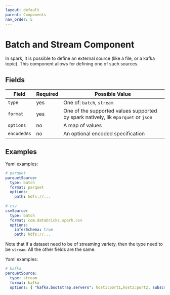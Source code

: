 ```yaml
---
layout: default
parent: Components
nav_order: 5
---
```


# Batch and Stream Component

In spark, it is possible to define an external source (like a file, or a kafka topic).
This component allows for defining one of such sources.

## Fields

| Field | Required | Possible Value |
| ----- | -------- | -------------- |
| `type` | yes | One of: `batch`, `stream` |
| `format` | yes | One of the supported values supported by spark natively, lik e`parquet` or `json` |
| `options` | no | A map of values |
| `encodedAs` | no | An optional encoded specification |

## Examples

Yaml examples:
```yaml
# parquet
parquetSource:
  type: batch
  format: parquet
  options:
    path: hdfs://...
    
# csv
csvSource:
  type: batch
  format: com.databricks.spark.csv
  options:
    inferSchema: true
    path: hdfs://...
```

Note that if a dataset need to be of streaming variety, then the type need to be `stream`.
All the other fields are the same.

Yaml examples:
```yaml
# kafka
parquetSource:
  type: stream
  format: kafka
  options: { "kafka.bootstrap.servers": host1:port1,host2:port2, subscribe: topic1 }
```
